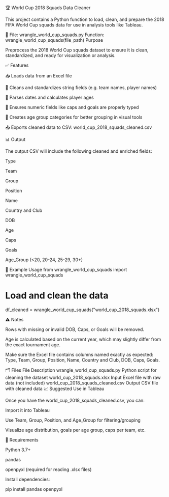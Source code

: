 🏆 World Cup 2018 Squads Data Cleaner

This project contains a Python function to load, clean, and prepare the 2018 FIFA World Cup squads data for use in analysis tools like Tableau.

📄 File: wrangle_world_cup_squads.py
Function: wrangle_world_cup_squads(file_path)
Purpose

Preprocess the 2018 World Cup squads dataset to ensure it is clean, standardized, and ready for visualization or analysis.

✅ Features

📥 Loads data from an Excel file

🧹 Cleans and standardizes string fields (e.g. team names, player names)

📆 Parses dates and calculates player ages

🔢 Ensures numeric fields like caps and goals are properly typed

🧮 Creates age group categories for better grouping in visual tools

📤 Exports cleaned data to CSV: world_cup_2018_squads_cleaned.csv

📊 Output

The output CSV will include the following cleaned and enriched fields:

Type

Team

Group

Position

Name

Country and Club

DOB

Age

Caps

Goals

Age_Group (<20, 20-24, 25-29, 30+)

🧪 Example Usage
from wrangle_world_cup_squads import wrangle_world_cup_squads

# Load and clean the data
df_cleaned = wrangle_world_cup_squads("world_cup_2018_squads.xlsx")

⚠️ Notes

Rows with missing or invalid DOB, Caps, or Goals will be removed.

Age is calculated based on the current year, which may slightly differ from the exact tournament age.

Make sure the Excel file contains columns named exactly as expected: Type, Team, Group, Position, Name, Country and Club, DOB, Caps, Goals.

🗂️ Files
File	Description
wrangle_world_cup_squads.py	Python script for cleaning the dataset
world_cup_2018_squads.xlsx	Input Excel file with raw data (not included)
world_cup_2018_squads_cleaned.csv	Output CSV file with cleaned data
📈 Suggested Use in Tableau

Once you have the world_cup_2018_squads_cleaned.csv, you can:

Import it into Tableau

Use Team, Group, Position, and Age_Group for filtering/grouping

Visualize age distribution, goals per age group, caps per team, etc.

📌 Requirements

Python 3.7+

pandas

openpyxl (required for reading .xlsx files)

Install dependencies:

pip install pandas openpyxl
